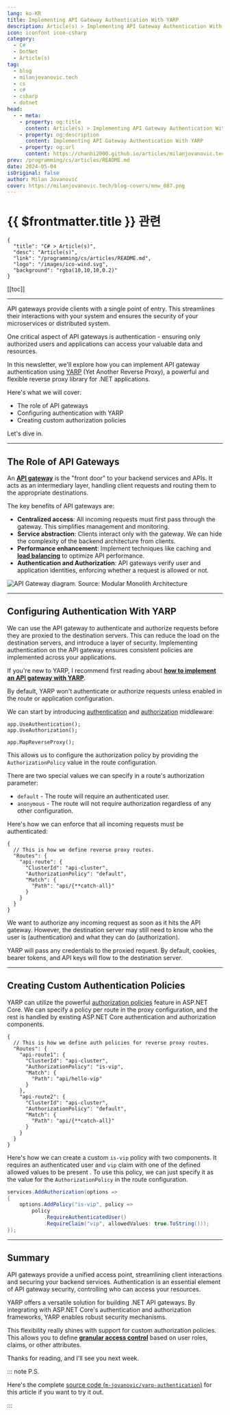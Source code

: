```yaml
---
lang: ko-KR
title: Implementing API Gateway Authentication With YARP
description: Article(s) > Implementing API Gateway Authentication With YARP
icon: iconfont icon-csharp
category: 
  - C#
  - DotNet
  - Article(s)
tag: 
  - blog
  - milanjovanovic.tech
  - cs
  - c#
  - csharp
  - dotnet
head:
  - - meta:
    - property: og:title
      content: Article(s) > Implementing API Gateway Authentication With YARP
    - property: og:description
      content: Implementing API Gateway Authentication With YARP
    - property: og:url
      content: https://chanhi2000.github.io/articles/milanjovanovic.tech/implementing-api-gateway-authentication-with-yarp.html
prev: /programming/cs/articles/README.md
date: 2024-05-04
isOriginal: false
author: Milan Jovanović
cover: https://milanjovanovic.tech/blog-covers/mnw_087.png
---
```


# {{ $frontmatter.title }} 관련

```component VPCard
{
  "title": "C# > Article(s)",
  "desc": "Article(s)",
  "link": "/programming/cs/articles/README.md",
  "logo": "/images/ico-wind.svg",
  "background": "rgba(10,10,10,0.2)"
}
```

[[toc]]

---

<SiteInfo
  name="Implementing API Gateway Authentication With YARP"
  desc="In this newsletter, we'll explore how you can implement API gateway authentication using YARP (Yet Another Reverse Proxy), a powerful and flexible reverse proxy library for .NET applications."
  url="https://milanjovanovic.tech/blog/implementing-api-gateway-authentication-with-yarp/"
  logo="https://milanjovanovic.tech/profile_favicon.png"
  preview="https://milanjovanovic.tech/blog-covers/mnw_087.png"/>

API gateways provide clients with a single point of entry. This streamlines their interactions with your system and ensures the security of your microservices or distributed system.

One critical aspect of API gateways is authentication - ensuring only authorized users and applications can access your valuable data and resources.

In this newsletter, we'll explore how you can implement API gateway authentication using [<FontIcon icon="fa-brands fa-microsoft"/>YARP](https://microsoft.github.io/reverse-proxy/index.html) (Yet Another Reverse Proxy), a powerful and flexible reverse proxy library for .NET applications.

Here's what we will cover:

- The role of API gateways
- Configuring authentication with YARP
- Creating custom authorization policies

Let's dive in.

---

## The Role of API Gateways

An [**API gateway**](/milanjovanovic.tech/implementing-an-api-gateway-for-microservices-with-yarp.md) is the "front door" to your backend services and APIs. It acts as an intermediary layer, handling client requests and routing them to the appropriate destinations.

The key benefits of API gateways are:

- **Centralized access**: All incoming requests must first pass through the gateway. This simplifies management and monitoring.
- **Service abstraction**: Clients interact only with the gateway. We can hide the complexity of the backend architecture from clients.
- **Performance enhancement**: Implement techniques like caching and [**load balancing**](/milanjovanovic.tech/horizontally-scaling-aspnetcore-apis-with-yarp-load-balancing.md) to optimize API performance.
- **Authentication and Authorization**: API gateways verify user and application identities, enforcing whether a request is allowed or not.

![API Gateway diagram.<br/>Source: [Modular Monolith Architecture](/milanjovanovic.tech/modular-monolith-architecture/README.md)](https://milanjovanovic.tech/blogs/mnw_088/api_gateway.png?imwidth=3840)

---

## Configuring Authentication With YARP

We can use the API gateway to authenticate and authorize requests before they are proxied to the destination servers. This can reduce the load on the destination servers, and introduce a layer of security. Implementing authentication on the API gateway ensures consistent policies are implemented across your applications.

If you're new to YARP, I recommend first reading about [**how to implement an API gateway with YARP**](/milanjovanovic.tech/implementing-an-api-gateway-for-microservices-with-yarp.md).

By default, YARP won't authenticate or authorize requests unless enabled in the route or application configuration.

We can start by introducing [<FontIcon icon="fa-brands fa-microsoft"/>authentication](https://docs.microsoft.com/aspnet/core/security/authentication/) and [<FontIcon icon="fa-brands fa-microsoft"/>authorization](https://learn.microsoft.com/en-us/aspnet/core/security/authorization/introduction) middleware:

```cs{1-2}
app.UseAuthentication();
app.UseAuthorization();

app.MapReverseProxy();
```

This allows us to configure the authorization policy by providing the `AuthorizationPolicy` value in the route configuration.

There are two special values we can specify in a route's authorization parameter:

- `default` - The route will require an authenticated user.
- `anonymous` - The route will not require authorization regardless of any other configuration.

Here's how we can enforce that all incoming requests must be authenticated:

```json{6}
{
  // This is how we define reverse proxy routes.
  "Routes": {
    "api-route": {
      "ClusterId": "api-cluster",
      "AuthorizationPolicy": "default",
      "Match": {
        "Path": "api/{**catch-all}"
      }
    }
  }
}
```

We want to authorize any incoming request as soon as it hits the API gateway. However, the destination server may still need to know who the user is (authentication) and what they can do (authorization).

YARP will pass any credentials to the proxied request. By default, cookies, bearer tokens, and API keys will flow to the destination server.

---

## Creating Custom Authentication Policies

YARP can utilize the powerful [<FontIcon icon="fa-brands fa-microsoft"/>authorization policies](https://learn.microsoft.com/en-us/aspnet/core/security/authorization/policies) feature in ASP.NET Core. We can specify a policy per route in the proxy configuration, and the rest is handled by existing ASP.NET Core authentication and authorization components.

```json{6,13}
{
  // This is how we define auth policies for reverse proxy routes.
  "Routes": {
    "api-route1": {
      "ClusterId": "api-cluster",
      "AuthorizationPolicy": "is-vip",
      "Match": {
        "Path": "api/hello-vip"
      }
    },
    "api-route2": {
      "ClusterId": "api-cluster",
      "AuthorizationPolicy": "default",
      "Match": {
        "Path": "api/{**catch-all}"
      }
    }
  }
}
```

Here's how we can create a custom `is-vip` policy with two components. It requires an authenticated user and `vip` claim with one of the defined allowed values to be present . To use this policy, we can just specify it as the value for the `AuthorizationPolicy` in the route configuration.

```cs
services.AddAuthorization(options =>
{
    options.AddPolicy("is-vip", policy =>
        policy
            .RequireAuthenticatedUser()
            .RequireClaim("vip", allowedValues: true.ToString()));
});
```

---

## Summary

API gateways provide a unified access point, streamlining client interactions and securing your backend services. Authentication is an essential element of API gateway security, controlling who can access your resources.

YARP offers a versatile solution for building .NET API gateways. By integrating with ASP.NET Core's authentication and authorization frameworks, YARP enables robust security mechanisms.

This flexibility really shines with support for custom authorization policies. This allows you to define [**granular access control**](/milanjovanovic.tech/master-claims-transformation-for-flexible-aspnetcore-authorization.md) based on user roles, claims, or other attributes.

Thanks for reading, and I'll see you next week.

::: note P.S.

Here's the complete [source code (<FontIcon icon="iconfont icon-github"/>`m-jovanovic/yarp-authentication`)](https://github.com/m-jovanovic/yarp-authentication) for this article if you want to try it out.

<SiteInfo
  name="m-jovanovic/yarp-authentication"
  desc="An example project demonstrating how to implement an API Gateway with authentication using YARP."
  url="https://github.com/m-jovanovic/yarp-authentication"
  logo="https://avatars.githubusercontent.com/u/34191235?s=96&v=4"
  preview="https://opengraph.githubassets.com/8f88b7fbb4e56e9a3c4b643b30cb9332e0589f668c40767bf9f5be9c4c3eec70/m-jovanovic/yarp-authentication"/>

:::

